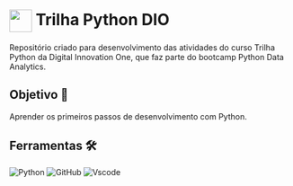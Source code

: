 <h1>
    <a href="https://www.dio.me/">
     <img align="center" width="40px" src="https://hermes.digitalinnovation.one/assets/diome/logo-minimized.png"></a>
    <span> Trilha Python DIO</span>
</h1>

Repositório criado para desenvolvimento das atividades do curso Trilha Python da Digital Innovation One, que faz parte do bootcamp Python Data Analytics.

## Objetivo 🎯
Aprender os primeiros passos de desenvolvimento com Python.

## Ferramentas 🛠️
![Python](https://img.shields.io/badge/python-3670A0?style=for-the-badge&logo=python&logoColor=ffdd54)
![GitHub](https://img.shields.io/badge/GitHub-000?style=for-the-badge&logo=github&logoColor=30A3DC)
![Vscode](https://img.shields.io/badge/Vscode-007ACC?style=for-the-badge&logo=visual-studio-code&logoColor=white)
